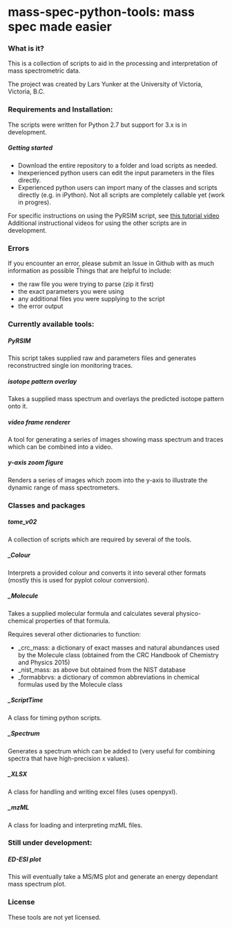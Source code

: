 # mass-spec-python-tools: mass spec made easier

### What is it?
This is a collection of scripts to aid in the processing and interpretation of mass spectrometric data. 

The project was created by Lars Yunker at the University of Victoria, Victoria, B.C.

### Requirements and Installation:
The scripts were written for Python 2.7 but support for 3.x is in development.

##### Getting started
* Download the entire repository to a folder and load scripts as needed. 
* Inexperienced python users can edit the input parameters in the files directly. 
* Experienced python users can import many of the classes and scripts directly (e.g. in iPython). Not all scripts are completely callable yet (work in progres). 

For specific instructions on using the PyRSIM script, see [this tutorial video](https://www.youtube.com/watch?v=zc8i54EiCGY)
Additional instructional videos for using the other scripts are in development.

### Errors
If you encounter an error, please submit an Issue in Github with as much information as possible
Things that are helpful to include:
* the raw file you were trying to parse (zip it first)
* the exact parameters you were using
* any additional files you were supplying to the script
* the error output

### Currently available tools:
##### PyRSIM
This script takes supplied raw and parameters files and generates reconstructred single ion monitoring traces. 
##### isotope pattern overlay
Takes a supplied mass spectrum and overlays the predicted isotope pattern onto it. 
##### video frame renderer
A tool for generating a series of images showing mass spectrum and traces which can be combined into a video. 
##### y-axis zoom figure
Renders a series of images which zoom into the y-axis to illustrate the dynamic range of mass spectrometers. 

### Classes and packages
##### tome_v02
A collection of scripts which are required by several of the tools. 
##### _Colour
Interprets a provided colour and converts it into several other formats (mostly this is used for pyplot colour conversion). 
##### _Molecule
Takes a supplied molecular formula and calculates several physico-chemical properties of that formula. 

Requires several other dictionaries to function:
* _crc_mass: a dictionary of exact masses and natural abundances used by the Molecule class (obtained from the CRC Handbook of Chemistry and Physics 2015)
* _nist_mass: as above but obtained from the NIST database
* _formabbrvs: a dictionary of common abbreviations in chemical formulas used by the Molecule class

##### _ScriptTime
A class for timing python scripts. 
##### _Spectrum
Generates a spectrum which can be added to (very useful for combining spectra that have high-precision x values). 
##### _XLSX
A class for handling and writing excel files (uses openpyxl). 
##### _mzML
A class for loading and interpreting mzML files. 

### Still under development:
##### ED-ESI plot
This will eventually take a MS/MS plot and generate an energy dependant mass spectrum plot. 

### License
These tools are not yet licensed. 